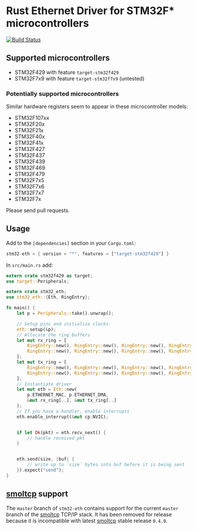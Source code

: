 # Rust Ethernet Driver for STM32F* microcontrollers

[![Build Status](https://travis-ci.org/astro/stm32-eth.svg?branch=master)](https://travis-ci.org/astro/stm32-eth)

## Supported microcontrollers

* STM32F429 with feature `target-stm32f429`
* STM32F7x9 with feature `target-stm32f7x9` (untested)
  
### Potentially supported microcontrollers

Similar hardware registers seem to appear in these microcontroller models:

* STM32F107xx
* STM32F20x
* STM32F21x
* STM32F40x
* STM32F41x
* STM32F427
* STM32F437
* STM32F439
* STM32F469
* STM32F479
* STM32F7x5
* STM32F7x6
* STM32F7x7
* STM32F7x

Please send pull requests.


## Usage

Add to the `[dependencies]` section in your `Cargo.toml`:
```rust
stm32-eth = { version = "*", features = ["target-stm32f429"] }
```

In `src/main.rs` add:
```rust
extern crate stm32f429 as target;
use target::Peripherals;

extern crate stm32_eth;
use stm32_eth::{Eth, RingEntry};

fn main() {
    let p = Peripherals::take().unwrap();

    // Setup pins and initialize clocks.
    eth::setup(&p);
    // Allocate the ring buffers
    let mut rx_ring = [
        RingEntry::new(), RingEntry::new(), RingEntry::new(), RingEntry::new(),
        RingEntry::new(), RingEntry::new(), RingEntry::new(), RingEntry::new(),
    ];
    let mut tx_ring = [
        RingEntry::new(), RingEntry::new(), RingEntry::new(), RingEntry::new(),
        RingEntry::new(), RingEntry::new(), RingEntry::new(), RingEntry::new(),
    ];
    // Instantiate driver
    let mut eth = Eth::new(
        p.ETHERNET_MAC, p.ETHERNET_DMA,
        &mut rx_ring[..], &mut tx_ring[..]
    );
    // If you have a handler, enable interrupts
    eth.enable_interrupt(&mut cp.NVIC);


    if let Ok(pkt) = eth.recv_next() {
        // handle received pkt
    }


    eth.send(size, |buf| {
        // write up to `size` bytes into buf before it is being sent
    }).expect("send");
}
```

## [smoltcp] support

The `master` branch of `stm32-eth` contains support for the current
`master` branch of the [smoltcp] TCP/IP stack. It has been removed for
release because it is incompatible with latest [smoltcp] stable
release `0.4.0`.

[smoltcp]: https://github.com/m-labs/smoltcp
